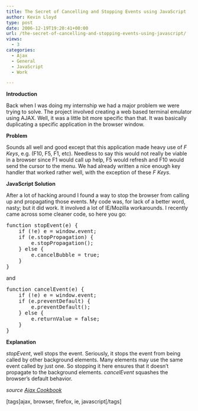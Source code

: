 ```yaml
---
title: The Secret of Cancelling and Stopping Events using JavaScript
author: Kevin Lloyd
type: post
date: 2006-12-19T19:20:41+00:00
url: /the-secret-of-cancelling-and-stopping-events-using-javascript/
views:
  - 3
categories:
  - Ajax
  - General
  - JavaScript
  - Work

---
```

**Introduction**
  
Back when I was doing my internship we had a major problem we were trying to solve. The project involved creating a web based terminal emulator using AJAX. Well, it was a little bit more specific than that. It was basically duplicating a specific application in the browser window.

**Problem**
  
Sounds all well and good except that this application made heavy use of _F Keys_, e.g. (F10, F5, F1, etc). Needless to say this would not really be viable in a browser since F1 would call up help, F5 would refresh and F10 would send the cursor to the menu. We had already written a nice enough key handler that worked rather well, with the exception of these _F Keys_.

**JavaScript Solution**
  
After a lot of hacking around I found a way to stop the browser from calling up and propagating those events. My code was, for lack of a better word, nasty; but it did work. It involved a lot of IE/Mozilla workarounds. I recently came across some cleaner code, so here you go:
  
<!--more-->

<pre class="brush: jscript; title: ; notranslate" title="">function stopEvent(e) {
    if (!e) e = window.event;
    if (e.stopPropagation) {
        e.stopPropagation();
    } else {
        e.cancelBubble = true;
    }
}</pre>

and

<pre class="brush: jscript; title: ; notranslate" title="">function cancelEvent(e) {
    if (!e) e = window.event;
    if (e.preventDefault) {
        e.preventDefault();
    } else {
        e.returnValue = false;
    }
}</pre>

**Explanation**
  
_stopEvent_, well stops the event. Seriously, it stops the event from being called by other background elements. Many elements may use the same event called by just one. So stopping it here ensures that it doesn&#8217;t propagate to the background elements. _cancelEvent_ squashes the browser&#8217;s default behavior.

_source [Ajax Cookbook][1]_

[tags]ajax, browser, firefox, ie, javascript[/tags]

 [1]: http://ajaxcookbook.org/canceling-and-stopping-browser-events/